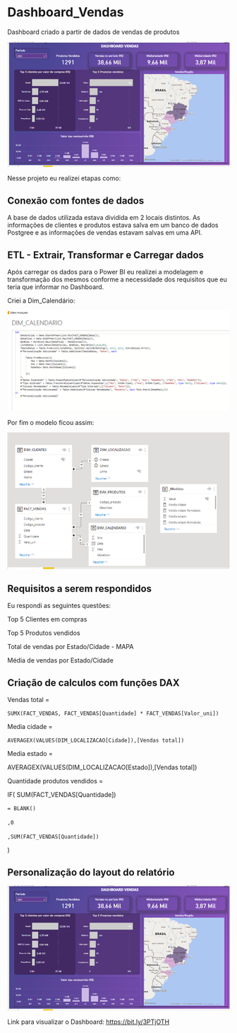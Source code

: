 # Dashboard_Vendas
Dashboard criado a partir de dados de vendas de produtos 

![Dashboard](https://github.com/MatheusFCBarros/Dashboard_Vendas/blob/main/Dashboard.png)

Nesse projeto eu realizei etapas como:

## Conexão com fontes de dados

A base de dados utilizada estava dividida em 2 locais distintos. As informações de clientes e produtos estava salva em um banco de dados Postgree e as informações de vendas estavam salvas em uma API.

## ETL - Extrair, Transformar e Carregar dados

Após carregar os dados para o Power BI eu realizei a modelagem e transformação dos mesmos conforme a necessidade dos requisitos que eu teria que informar no Dashboard.

Criei a Dim_Calendário:

![Calendario](https://github.com/MatheusFCBarros/Dashboard_Vendas/blob/main/Calendario.png)

Por fim o modelo ficou assim:

![Modelo](https://github.com/MatheusFCBarros/Dashboard_Vendas/blob/main/Modelo.png)

## Requisitos a serem respondidos

Eu respondi as seguintes questões:

Top 5 Clientes em compras

Top 5 Produtos vendidos

Total de vendas por Estado/Cidade - MAPA

Média de vendas por Estado/Cidade

## Criação de calculos com funções DAX

Vendas total = 

    SUMX(FACT_VENDAS, FACT_VENDAS[Quantidade] * FACT_VENDAS[Valor_uni])
    
Media cidade = 

    AVERAGEX(VALUES(DIM_LOCALIZACAO[Cidade]),[Vendas total])
    
Media estado = 

AVERAGEX(VALUES(DIM_LOCALIZACAO[Estado]),[Vendas total])

Quantidade produtos vendidos = 

IF(
    SUM(FACT_VENDAS[Quantidade])
    
    = BLANK()
    
    ,0
    
    ,SUM(FACT_VENDAS[Quantidade])
    
)

## Personalização do layout do relatório

![Dashboard](https://github.com/MatheusFCBarros/Dashboard_Vendas/blob/main/Dashboard.png)



Link para visualizar o Dashboard: https://bit.ly/3PTjOTH
